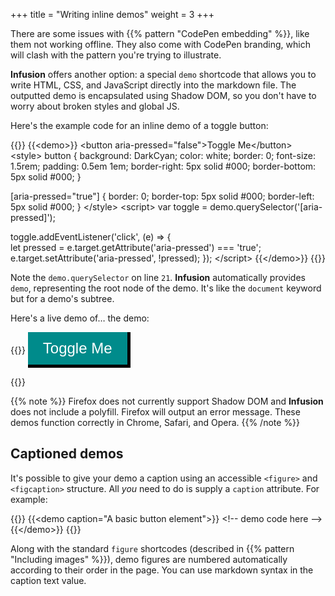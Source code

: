 +++
title = "Writing inline demos"
weight = 3
+++

There are some issues with {{% pattern "CodePen embedding" %}}, like them not working offline. They also come with CodePen branding, which will clash with the pattern you're trying to illustrate.

**Infusion** offers another option: a special `demo` shortcode that allows you to write HTML, CSS, and JavaScript directly into the markdown file. The outputted demo is encapsulated using Shadow DOM, so you don't have to worry about broken styles and global JS.

Here's the example code for an inline demo of a toggle button:

{{<codeBlock lang="html" numbered="true">}}
&#x7b;{&lt;demo>}}
&lt;button aria-pressed="false">Toggle Me&lt;/button>
&lt;style>
button {
    background: DarkCyan;
    color: white;
    border: 0;
    font-size: 1.5rem;
    padding: 0.5em 1em;
    border-right: 5px solid #000;
    border-bottom: 5px solid #000;
}

[aria-pressed="true"] {
  border: 0;
  border-top: 5px solid #000;
  border-left: 5px solid #000;
}
&lt;/style>
&lt;script>
var toggle = demo.querySelector('[aria-pressed]');

toggle.addEventListener('click', (e) => {  
  let pressed = e.target.getAttribute('aria-pressed') === 'true';
  e.target.setAttribute('aria-pressed', !pressed);
});
&lt;/script>
&#x7b;{&lt;/demo>}}
{{</codeBlock>}}

Note the `demo.querySelector` on line `21`. **Infusion** automatically provides `demo`, representing the root node of the demo. It's like the `document` keyword but for a demo's subtree.

Here's a live demo of&hellip; the demo:

{{<demo>}}
<button aria-pressed="false">Toggle Me</button>
<style>
button {
    background: DarkCyan;
    color: white;
    border: 0;
    font-size: 1.5rem;
    padding: 0.5em 1em;
    border-right: 5px solid #000;
    border-bottom: 5px solid #000;
}

[aria-pressed="true"] {
  border: 0;
  border-top: 5px solid #000;
  border-left: 5px solid #000;
}
</style>
<script>
var toggle = demo.querySelector('[aria-pressed]');

toggle.addEventListener('click', (e) => {  
  let pressed = e.target.getAttribute('aria-pressed') === 'true';
  e.target.setAttribute('aria-pressed', !pressed);
});
</script>
{{</demo>}}

{{% note %}}
Firefox does not currently support Shadow DOM and **Infusion** does not include a polyfill. Firefox will output an error message. These demos function correctly in Chrome, Safari, and Opera.
{{% /note %}}

## Captioned demos

It's possible to give your demo a caption using an accessible `<figure>` and `<figcaption>` structure. All _you_ need to do is supply a `caption` attribute. For example:

{{<codeBlock lang="html" numbered="true">}}
&#x7b;{&lt;demo caption="A basic button element">}}
&lt;!-- demo code here -->
&#x7b;{&lt;/demo>}}
{{</codeBlock>}}

Along with the standard `figure` shortcodes (described in {{% pattern "Including images" %}}), demo figures are numbered automatically according to their order in the page. You can use markdown syntax in the caption text value.
